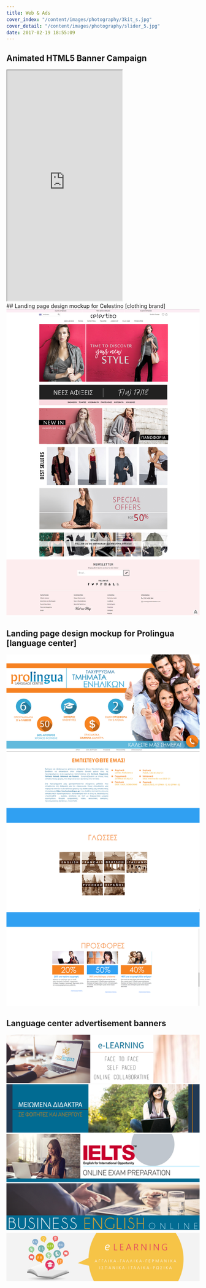 ```yaml
---
title: Web & Ads
cover_index: "/content/images/photography/3kit_s.jpg"
cover_detail: "/content/images/photography/slider_5.jpg"
date: 2017-02-19 18:55:09
---
```


## Animated HTML5 Banner Campaign
<iframe height="600px" width="300px" scrolling="no" src="https://anakatir.github.io/content/prolingua/"></iframe>

<br>
## Landing page design mockup for Celestino [clothing brand]

<img class="post" src="/content/images/photography/Celestino_anding_page_mockup.jpg">

## Landing page design mockup for Prolingua  [language center]

<img class="post" src="/content/images/photography/Prolingua_landing_Page_mockup.jpg">

## Language center advertisement banners

<img class="post" src="/content/images/photography/slider_1.jpg">

<img class="post" src="/content/images/photography/slider_2.jpg">

<img class="post" src="/content/images/photography/SLIDER_3.jpg">

<img class="post" src="/content/images/photography/slider_4.jpg">

<img class="post" src="/content/images/photography/slider_5.jpg">

